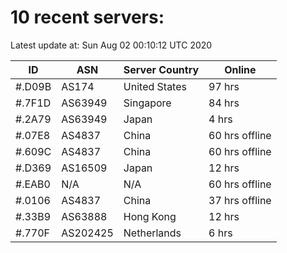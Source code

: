 # 10 recent servers:

Latest update at: Sun Aug 02 00:10:12 UTC 2020

| ID | ASN | Server Country | Online |
| -- | --- | -------------- | ------ |
| #.D09B | AS174 | United States | 97 hrs |
| #.7F1D | AS63949 | Singapore | 84 hrs |
| #.2A79 | AS63949 | Japan | 4 hrs |
| #.07E8 | AS4837 | China | 60 hrs offline |
| #.609C | AS4837 | China | 60 hrs offline |
| #.D369 | AS16509 | Japan | 12 hrs |
| #.EAB0 | N/A | N/A | 60 hrs offline |
| #.0106 | AS4837 | China | 37 hrs offline |
| #.33B9 | AS63888 | Hong Kong | 12 hrs |
| #.770F | AS202425 | Netherlands | 6 hrs |

